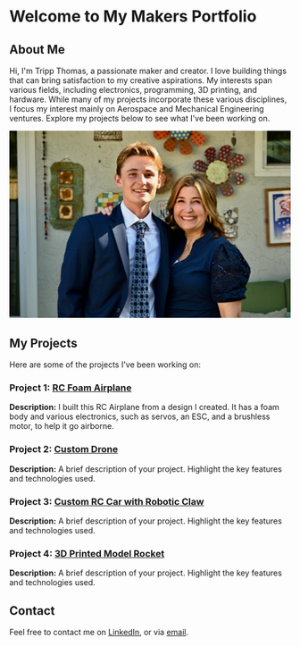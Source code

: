 # Welcome to My Makers Portfolio

## About Me
Hi, I'm Tripp Thomas, a passionate maker and creator. I love building things that can bring satisfaction to my creative aspirations. My interests span various fields, including electronics, programming, 3D printing, and hardware. While many of my projects incorporate these various disciplines, I focus my interest mainly on Aerospace and Mechanical Engineering ventures. Explore my projects below to see what I've been working on.

![Profile Picture](Files/Headshot.jpeg)

## My Projects
Here are some of the projects I've been working on:

### Project 1: [RC Foam Airplane](./plane.md)
**Description:** I built this RC Airplane from a design I created. It has a foam body and various electronics, such as servos, an ESC, and a brushless motor, to help it go airborne. 

### Project 2: [Custom Drone](./drone.md)
**Description:** A brief description of your project. Highlight the key features and technologies used.

### Project 3: [Custom RC Car with Robotic Claw](./car.md)
**Description:** A brief description of your project. Highlight the key features and technologies used.

### Project 4: [3D Printed Model Rocket](./rocket.md)
**Description:** A brief description of your project. Highlight the key features and technologies used.

## Contact
Feel free to contact me on [LinkedIn](your_linkedin_profile), or via [email](mailto:geraldrtripp@gmail.com).


